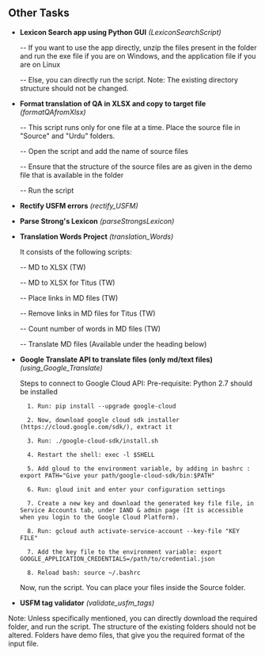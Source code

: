## Other Tasks
- __Lexicon Search app using Python GUI__ _(LexiconSearchScript)_
	
	-- If you want to use the app directly, unzip the files present in the folder and run the exe file if you are on Windows, and the application file if you are on Linux

	-- Else, you can directly run the script. Note: The existing directory structure should not be changed.

- __Format translation of QA in XLSX and copy to target file__ _(formatQAfromXlsx)_

	-- This script runs only for one file at a time. Place the source file in "Source" and "Urdu" folders. 

	-- Open the script and add the name of source files

	-- Ensure that the structure of the source files are as given in the demo file that is available in the folder

	-- Run the script
- __Rectify USFM errors__ _(rectify_USFM)_
- __Parse Strong's Lexicon__ _(parseStrongsLexicon)_ 
- __Translation Words Project__ _(translation_Words)_

   It consists of the following scripts:

   --	MD to XLSX (TW)

   --	MD to XLSX for Titus (TW)

   --	Place links in MD files (TW)

   -- 	Remove links in MD files for Titus (TW)

   --	Count number of words in MD files (TW)

   --	Translate MD files (Available under the heading below)

- __Google Translate API to translate files (only md/text files)__ _(using_Google_Translate)_
		
   Steps to connect to Google Cloud API: Pre-requisite: Python 2.7 should be installed

		1. Run: pip install --upgrade google-cloud

		2. Now, download google cloud sdk installer (https://cloud.google.com/sdk/), extract it

		3. Run: ./google-cloud-sdk/install.sh

		4. Restart the shell: exec -l $SHELL

		5. Add gloud to the environment variable, by adding in bashrc : export PATH="Give your path/google-cloud-sdk/bin:$PATH"

		6. Run: gloud init and enter your configuration settings

		7. Create a new key and download the generated key file file, in Service Accounts tab, under IAND & admin page (It is accessible when you login to the Google Cloud Platform).

		8. Run: gcloud auth activate-service-account --key-file "KEY FILE"

		7. Add the key file to the environment variable: export GOOGLE_APPLICATION_CREDENTIALS=/path/to/credential.json

		8. Reload bash: source ~/.bashrc

   Now, run the script. You can place your files inside the Source folder.

- __USFM tag validator__ _(validate_usfm_tags)_

Note: Unless specifically mentioned, you can directly download the required folder, and run the script. The structure of the existing folders should not be altered. Folders have demo files, that give you the required format of the input file.
